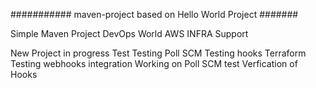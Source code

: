 ########### maven-project based on Hello World Project #######

Simple Maven Project
DevOps World
AWS INFRA Support

New Project in progress
Test
Testing Poll SCM
Testing hooks
Terraform
Testing webhooks integration
Working on Poll SCM
test
Verfication of Hooks
